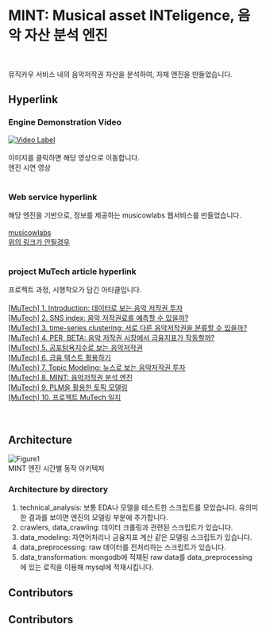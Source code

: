 # MINT: Musical asset INTeligence, 음악 자산 분석 엔진
<br/>


뮤직카우 서비스 내의 음악저작권 자산을 분석하여, 자체 엔진을 만들었습니다.

## Hyperlink
### Engine Demonstration Video
[![Video Label](http://img.youtube.com/vi/3dWhwRV1Kvc/0.jpg)](https://youtu.be/3dWhwRV1Kvc)<br/><br/>
이미지를 클릭하면 해당 영상으로 이동합니다.<br/>
엔진 시연 영상<br/><br/>

### Web service hyperlink
해당 엔진을 기반으로, 정보를 제공하는 musicowlabs 웹서비스를 만들었습니다.<br/><br/>
[musicowlabs](https://musicowlabs.com)<br/>
[위의 링크가 안될경우](https://3.39.149.157/)<br/><br/>

### project MuTech article hyperlink
프로젝트 과정, 시행착오가 담긴 아티클입니다.<br/><br/>
[[MuTech] 1. Introduction: 데이터로 보는 음악 저작권 투자](https://jaealways.tistory.com/25)<br/>
[[MuTech] 2. SNS index: 음악 저작권료를 예측할 수 있을까?](https://jaealways.tistory.com/38)<br/>
[[MuTech] 3. time-series clustering: 서로 다른 음악저작권을 분류할 수 있을까?](https://jaealways.tistory.com/42)<br/>
[[MuTech] 4. PER, BETA: 음악 저작권 시장에서 금융지표가 작동할까?](https://jaealways.tistory.com/77)<br/>
[[MuTech] 5. 공포탐욕지수로 보는 음악저작권](https://jaealways.tistory.com/88)<br/>
[[MuTech] 6. 금융 텍스트 활용하기](https://jaealways.tistory.com/92)<br/>
[[MuTech] 7. Topic Modeling: 뉴스로 보는 음악저작권 투자](https://jaealways.tistory.com/96)<br/>
[[MuTech] 8. MINT: 음악저작권 분석 엔진](https://jaealways.tistory.com/103)<br/>
[[MuTech] 9. PLM을 활용한 토픽 모델링](https://jaealways.tistory.com/115)<br/>
[[MuTech] 10. 프로젝트 MuTech 일지](https://jaealways.tistory.com/116)<br/>
<br/><br/>

## Architecture
![Figure1](https://user-images.githubusercontent.com/71856506/230923294-13c1ab49-fdf0-434d-acdb-63542c2b3fd0.png)<br/>
MINT 엔진 시간별 동작 아키텍처

### Architecture by directory
1) technical_analysis: 보통 EDA나 모델을 테스트한 스크립트를 모았습니다. 유의미한 결과를 보이면 엔진의 모델링 부분에 추가합니다.<br/>
2) crawlers, data_crawling: 데이터 크롤링과 관련된 스크립트가 있습니다.<br/>
3) data_modeling: 자연어처리나 금융지표 계산 같은 모델링 스크립트가 있습니다.<br/>
4) data_preprocessing: raw 데이터를 전처리하는 스크립트가 있습니다.<br/>
5) data_transformation: mongodb에 적재된 raw data를 data_preprocessing에 있는 로직을 이용해 mysql에 적재시킵니다.<br/>

## Contributors




## Contributors

